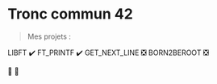 # Tronc commun 42
> Mes projets :

LIBFT :heavy_check_mark:
FT_PRINTF :heavy_check_mark:
GET_NEXT_LINE :negative_squared_cross_mark:
BORN2BEROOT :negative_squared_cross_mark:


:checkered_flag:
:crossed_flags:
